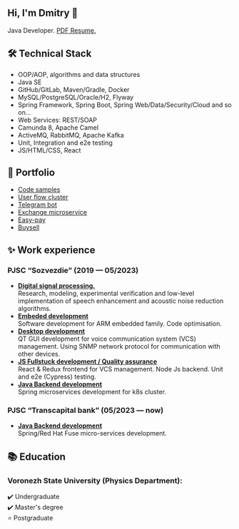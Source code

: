 ## Hi, I'm Dmitry 👋

Java Developer. 
[PDF Resume.](https://drive.google.com/file/d/10lj_BMRGFlLkAVvk-rJNICTFJrZKYc8R/view)


## 🛠 Technical Stack
* OOP/AOP, algorithms and data structures
* Java SE
* GitHub/GitLab, Maven/Gradle, Docker
* MySQL/PostgreSQL/Oracle/H2, Flyway
* Spring Framework, Spring Boot, Spring Web/Data/Security/Cloud and so on...
* Web Services: REST/SOAP
* Camunda 8, Apache Camel
* ActiveMQ, RabbitMQ, Apache Kafka
* Unit, Integration and e2e testing
* JS/HTML/CSS, React

## 💼 Portfolio
* [Code samples](https://github.com/kuzds/code-samples)
* [User flow cluster](https://github.com/kuzds/user-flow-cluster)
* [Telegram bot](https://github.com/dmitrKuznetsov/spring-telegrambot.git)
* [Exchange microservice](https://github.com/dmitrKuznetsov/exchange-ms)
* [Easy-pay](https://github.com/dmitrKuznetsov/easy-pay)
* [Buysell](https://github.com/dmitrKuznetsov/buysell)

## ✨ Work experience
### PJSC “Sozvezdie” (2019 — 05/2023)
*   <ins>**Digital signal processing.**</ins> \
    Research, modeling, experimental verification and low-level implementation of speech enhancement and acoustic noise reduction algorithms.
*   <ins>**Embeded development**</ins> \
    Software development for ARM embedded family. Code optimisation.
*   <ins>**Desktop development**</ins> \
    QT GUI development for voice communication system (VCS) management.
    Using SNMP network protocol for communication with other devices.
*   <ins>**JS Fullstuck development / Quality assurance**</ins> \
    React & Redux frontend for VCS management. Node Js backend. Unit and e2e
    (Cypress) testing.
*   <ins>**Java Backend development**</ins> \
    Spring microservices development for k8s cluster.
### PJSC “Transcapital bank” (05/2023 — now)
* <ins>**Java Backend development**</ins> \
  Spring/Red Hat Fuse micro-services development.

## 📚 Education
### Voronezh State University (Physics Department):
✔️ Undergraduate \
✔️ Master's degree \
⭐   Postgraduate

